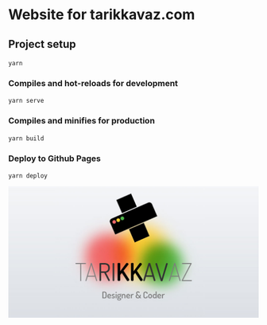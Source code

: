 # Website for tarikkavaz.com

## Project setup

```
yarn
```

### Compiles and hot-reloads for development

```
yarn serve
```

### Compiles and minifies for production

```
yarn build
```

### Deploy to Github Pages

```
yarn deploy
```

![Splash](https://raw.githubusercontent.com/tarikkavaz/tarikkavaz.github.io/master/public/tarikkavaz.jpg)
